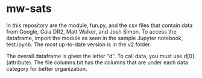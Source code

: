 # mw-sats

In this repository are the module, fun.py, and the csv files that contain data from Google, Gaia DR2, Matt Walker, and Josh Simon. To access the dataframe, import the module as seen in the sample Jupyter notebook, test.ipynb. The most up-to-date version is in the v2 folder.

The overall dataframe is given the letter "d". To call data, you must use d[0].(attribute). The file columns.txt has the columns that are under each data category for better organization.
